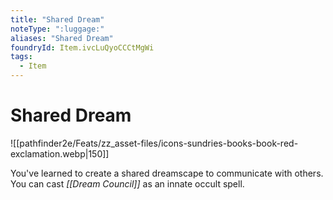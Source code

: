 ```yaml
---
title: "Shared Dream"
noteType: ":luggage:"
aliases: "Shared Dream"
foundryId: Item.ivcLuQyoCCCtMgWi
tags:
  - Item
---
```


# Shared Dream
![[pathfinder2e/Feats/zz_asset-files/icons-sundries-books-book-red-exclamation.webp|150]]

You've learned to create a shared dreamscape to communicate with others. You can cast _[[Dream Council]]_ as an innate occult spell.
